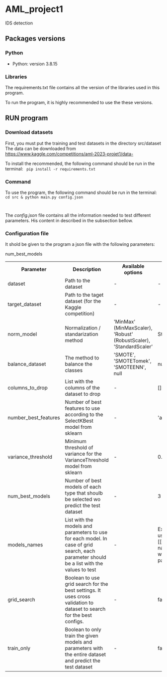 # AML_project1
IDS detection

## Packages versions
### Python
- Python: version 3.8.15

### Libraries
The requirements.txt file contains all the version of the libraries used in this program. 

To run the program, it is highly recommended to use the these versions.


## RUN program

### Download datasets
First, you must put the training and test datasets in the directory src/dataset
The data can be downloaded from https://www.kaggle.com/competitions/aml-2023-projet1/data-

To install the recommended, the following command should be run in the terminal:
<code> pip install -r requirements.txt </code>

### Command 
To use the program, the following command should be run in the terminal:
<code> 
cd src
& 
python main.py config.json

</code>

The *config.json* file contains all the information needed to test different parameters. His content in described in the subsection bellow.

### Configuration file
It shold be given to the program a json file with the following parameters:

<table>

<tr>
    <th> Parameter </th>
    <th> Description </th>
    <th> Available options </th>
    <th> Mandatory </th>
    <th> Default </th>
    <th> Data type </th>
</tr>

<tr>
    <td> dataset </td>
    <td> Path to the dataset </td>
    <td> - </td>
    <td> - </td>
    <td> Yes </td>
    <td> String </td>
</tr>

<tr>
    <td> target_dataset </td>
    <td> Path to the taget dataset (for the Kaggle competition) </td>
    <td> - </td>
    <td> - </td>
    <td> Yes </td>
    <td> String </td>
</tr>

<tr>
    <td> norm_model </td>
    <td> Normalization / standarization method </td>
    <td> 'MinMax' (MinMaxScaler), 'Robust' (RobustScaler), 'StandardScaler' </td>
    <td> StandardScaler </td>
    <td> No </td>
    <td> String </td>
</tr>

<tr>
    <td> balance_dataset </td>
    <td> The method to balance the classes </td>
    <td> 'SMOTE', 'SMOTETomek', 'SMOTEENN', null </td>
    <td> null </td>
    <td> No </td>
    <td> String </td>
</tr>

<tr>
    <td> columns_to_drop </td>
    <td> List with the columns of the dataset to drop </td>
    <td> - </td>
    <td> [] </td>
    <td> No </td>
    <td> List of strings </td>
</tr>

<tr>
    <td> number_best_features </td>
    <td> Number of best features to use according to the SelectKBest model from sklearn </td>
    <td> - </td>
    <td> 'all' </td>
    <td> No </td>
    <td> integer os 'all' </td>
</tr>

<tr>
    <td> variance_threshold </td>
    <td> Minimum threshold of variance for the VarianceThreshold model from sklearn</td>
    <td> - </td>
    <td> 0.0 </td>
    <td> No </td>
    <td> float </td>
</tr>

<tr>
    <td> num_best_models </td>
    <td> Number of best models of each type that shoulb be selected wo predict the test dataset</td>
    <td> - </td>
    <td> 3 </td>
    <td> No </td>
    <td> integer </td>
</tr>

<tr>
    <td> models_names </td>
    <td> List with the models and parameters to use for each model. In case of grid search, each parameter should be a list with the values to test</td>
    <td> - </td>
    <td> Example usage: [[{model's name}, {dict with the parameters}]] </td>
    <td> Yes </td>
    <td> list of list </td>
</tr>

<tr>
    <td> grid_search </td>
    <td> Boolean to use grid search for the best settings. It uses cross validation to dataset to search for the best configs.</td>
    <td> - </td>
    <td> false </td>
    <td> No </td>
    <td> boolean </td>
</tr>

<tr>
    <td> train_only </td>
    <td> Boolean to only train the given models and parameters with the entire dataset and predict the test dataset</td>
    <td> - </td>
    <td> false </td>
    <td> No </td>
    <td> boolean </td>
</tr>

num_best_models

</table>
